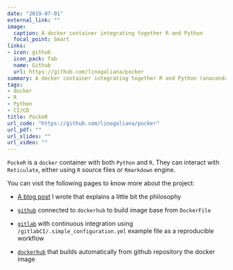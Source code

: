 ```yaml
---
date: "2019-07-01"
external_link: ""
image:
  caption: A docker container integrating together R and Python
  focal_point: Smart
links:
- icon: github
  icon_pack: fab
  name: Github
  url: https://github.com/linogaliana/pocker
summary: A docker container integrating together R and Python (anaconda environment) that can be used in gitlab CI/CD
tags:
- docker
- R
- Python
- CI/CD
title: PockeR
url_code: "https://github.com/linogaliana/pocker"
url_pdf: ""
url_slides: ""
url_video: ""
---
```


`PockeR` is a `docker` container with both `Python` and `R`. They can interact with `Reticulate`, either using `R` source files or `Rmarkdown` engine.

You can visit the following pages to know more about the project:

* [A blog post](/post/pocker/pocker-a-docker-container-to-use-r-and-python-together) I wrote that explains a little bit the philosophy

* [`github`](https://github.com/linogaliana/pocker) connected to `dockerhub` to build image base from `DockerFile`
* [`gitlab`](https://gitlab.com/linogaliana/pocker) with continuous integration using `/gitlabCI/.simple_configuration.yml` example file as a reproducible workflow
* [`dockerhub`](https://cloud.docker.com/u/linogaliana/repository/docker/linogaliana/pocker) that builds automatically from github repository the docker image

